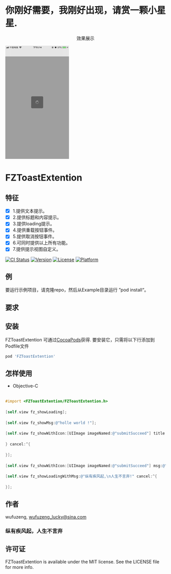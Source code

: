 # 你刚好需要，我刚好出现，请赏一颗小星星.
        
<p align="center" >
<p align="center" >
效果展示
</p>
<img src="https://github.com/wufuzeng/FZToastExtention/blob/master/Screenshots/781561540706_.pic.png" title="" float=left width = '200px' />
<img src="https://github.com/wufuzeng/FZToastExtention/blob/master/Screenshots/781561540707_.pic.jpg" title="" float=left width = '200px' />
<img src="https://github.com/wufuzeng/FZToastExtention/blob/master/Screenshots/781561540708_.pic.jpg" title="" float=left width = '200px' />
<img src="https://github.com/wufuzeng/FZToastExtention/blob/master/Screenshots/781561540709_.pic.jpg" title="" float=left width = '200px' />
<img src="https://github.com/wufuzeng/FZToastExtention/blob/master/Screenshots/781561540710_.pic.jpg" title="" float=left width = '200px' />
</p>


# FZToastExtention

##  特征
- [x]  1.提供文本提示。  
- [x]  2.提供标题和内容提示。
- [x]  3.提供loading提示。
- [x]  4.提供重载按钮事件。
- [x]  5.提供取消按钮事件。
- [x]  6.可同时提供以上所有功能。
- [x]  7.提供提示视图自定义。

[![CI Status](https://img.shields.io/travis/wufuzeng/FZToastExtention.svg?style=flat)](https://travis-ci.org/wufuzeng/FZToastExtention)
[![Version](https://img.shields.io/cocoapods/v/FZToastExtention.svg?style=flat)](https://cocoapods.org/pods/FZToastExtention)
[![License](https://img.shields.io/cocoapods/l/FZToastExtention.svg?style=flat)](https://cocoapods.org/pods/FZToastExtention)
[![Platform](https://img.shields.io/cocoapods/p/FZToastExtention.svg?style=flat)](https://cocoapods.org/pods/FZToastExtention)

## 例

要运行示例项目，请克隆repo，然后从Example目录运行 ”pod install“。

## 要求


## 安装

FZToastExtention 可通过[CocoaPods](https://cocoapods.org)获得. 要安装它，只需将以下行添加到Podfile文件

```ruby
pod 'FZToastExtention'
```

## 怎样使用

* Objective-C

```objective-c

#import <FZToastExtention/FZToastExtention.h>

[self.view fz_showLoading];

[self.view fz_showMsg:@"holle world !"];

[self.view fz_showWithIcon:[UIImage imageNamed:@"submitSucceed"] title:@"title" msg:@"message" reload:^{

} cancel:^{

}];

[self.view fz_showWithIcon:[UIImage imageNamed:@"submitSucceed"] msg:@"success !"];

[self.view fz_showLoadingWithMsg:@"纵有疾风起,\n人生不言弃!" cancel:^{

}];

```
 

## 作者

wufuzeng, wufuzeng_lucky@sina.com
### 纵有疾风起，人生不言弃

## 许可证

FZToastExtention is available under the MIT license. See the LICENSE file for more info.
